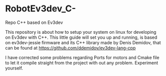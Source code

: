 # RobotEv3dev_C-
Repo C++ based on Ev3dev

This repository is about how to setup your system on linux for developing on Ev3dev with C++.
This little guide will set you up and running, is based on ev3dev-jessie firmware and its C++ library made by Denis Demidov,
that can be found at https://github.com/ddemidov/ev3dev-lang-cpp

I have corrected some problems regarding Ports for motors and Cmake file to let it compile straight from the project with out any problem.
Experiment yourself.
